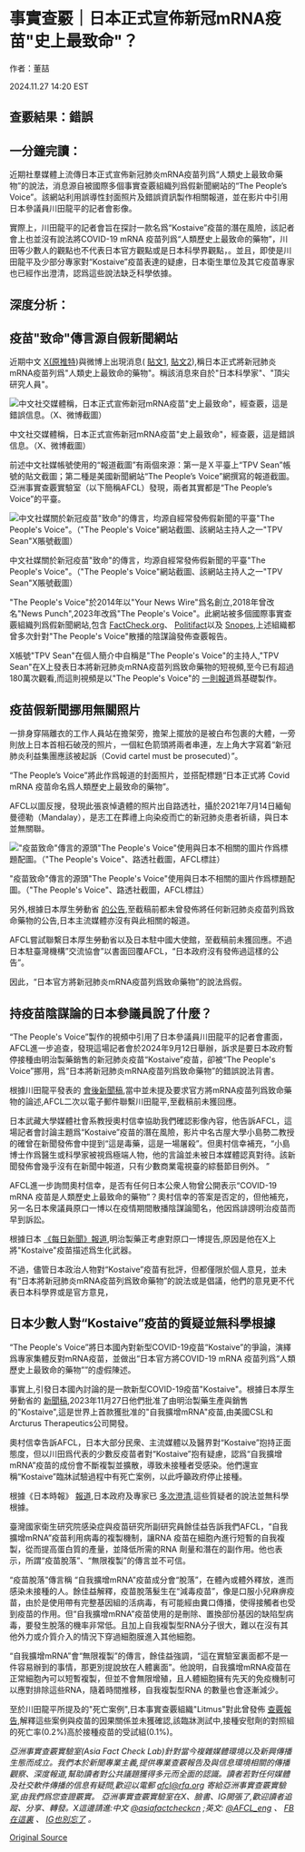 # 事實查覈｜日本正式宣佈新冠mRNA疫苗"史上最致命"？

作者：董喆

2024.11.27 14:20 EST

## 查覈結果：錯誤

## 一分鐘完讀：

近期社羣媒體上流傳日本正式宣佈新冠肺炎mRNA疫苗列爲“人類史上最致命藥物”的說法，消息源自被國際多個事實查覈組織列爲假新聞網站的“The People’s Voice”。該網站利用誤導性封面照片及錯誤資訊製作相關報道，並在影片中引用日本參議員川田龍平的記者會影像。

實際上，川田龍平的記者會旨在探討一款名爲“Kostaive”疫苗的潛在風險，該記者會上也並沒有說法將COVID-19 mRNA 疫苗列爲“人類歷史上最致命的藥物”，川田等少數人的觀點也不代表日本官方觀點或是日本科學界觀點，。並且，即使是川田龍平及少部分專家對“Kostaive”疫苗表達的疑慮，日本衛生單位及其它疫苗專家也已經作出澄清，認爲這些說法缺乏科學依據。

## 深度分析：

## 疫苗"致命"傳言源自假新聞網站

近期中文 [X(原推特](https://archive.ph/iR4GU))與微博上出現消息( [貼文1](https://archive.ph/mJZFk), [貼文2](https://archive.ph/xtkQC)),稱日本正式將新冠肺炎mRNA疫苗列爲"人類史上最致命的藥物"。稱該消息來自於"日本科學家"、"頂尖研究人員"。

![中文社交媒體稱，日本正式宣佈新冠mRNA疫苗"史上最致命"，經查覈，這是錯誤信息。（X、微博截圖）](images/WXGCU66HPRBQN3FCY465PV56X4.png)

中文社交媒體稱，日本正式宣佈新冠mRNA疫苗"史上最致命"，經查覈，這是錯誤信息。（X、微博截圖）

前述中文社媒帳號使用的“報道截圖”有兩個來源：第一是Ｘ平臺上“TPV Sean”帳號的貼文截圖；第二種是美國新聞網站“The People’s Voice”網撰寫的報道截圖。亞洲事實查覈實驗室（以下簡稱AFCL）發現，兩者其實都是“The People’s Voice”的平臺。

![中文社媒關於新冠疫苗"致命"的傳言，均源自經常發佈假新聞的平臺"The People's Voice"。（"The People's Voice"網站截圖、該網站主持人之一"TPV Sean"X賬號截圖）](images/MYYEFUITCWFPQ3RJE4RNF4QB6I.png)

中文社媒關於新冠疫苗"致命"的傳言，均源自經常發佈假新聞的平臺"The People's Voice"。（"The People's Voice"網站截圖、該網站主持人之一"TPV Sean"X賬號截圖）

"The People's Voice"於2014年以"Your News Wire"爲名創立,2018年曾改名"News Punch",2023年改爲"The People's Voice"。此網站被多個國際事實查覈組織列爲假新聞網站,包含 [FactCheck.org](http://factcheck.org)、 [Politifact](https://www.politifact.com/personalities/yournewswirecom/)以及 [Snopes](https://www.snopes.com/tag/your-news-wire/),上述組織都曾多次針對"The People's Voice"散播的陰謀論發佈查覈報告。

X帳號"TPV Sean"在個人簡介中自稱是"The People's Voice"的主持人,"TPV Sean"在X上發表日本將新冠肺炎mRNA疫苗列爲致命藥物的短視頻,至今已有超過180萬次觀看,而這則視頻是以"The People's Voice"的 [一則報道](https://archive.ph/3yGGa)爲基礎製作。

## 疫苗假新聞挪用無關照片

一排身穿隔離衣的工作人員站在擔架旁，擔架上擺放的是被白布包裹的大體，一旁則放上日本首相石破茂的照片，一個紅色箭頭將兩者串連，左上角大字寫着“新冠肺炎利益集團應該被起訴（Covid cartel must be prosecuted）”。

“The People’s Voice”將此作爲報道的封面照片，並搭配標題“日本正式將 Covid mRNA 疫苗命名爲人類歷史上最致命的藥物”。

AFCL以圖反搜，發現此張哀悼遺體的照片出自路透社，攝於2021年7月14日緬甸曼德勒（Mandalay），是志工在葬禮上向染疫而亡的新冠肺炎患者祈禱，與日本並無關聯。

!["疫苗致命"傳言的源頭"The People's Voice"使用與日本不相關的圖片作爲標題配圖。（"The People's Voice"、路透社截圖，AFCL標註）](images/ACDEWYLWMOVGFE2VBZDYAXR434.png)

"疫苗致命"傳言的源頭"The People's Voice"使用與日本不相關的圖片作爲標題配圖。（"The People's Voice"、路透社截圖，AFCL標註）

另外,根據日本厚生勞動省 [的公告](https://www.mhlw.go.jp/english/new-info/index.html),至截稿前都未曾發佈將任何新冠肺炎疫苗列爲致命藥物的公告,日本主流媒體亦沒有與此相關的報道。

AFCL嘗試聯繫日本厚生勞動省以及日本駐中國大使館，至截稿前未獲回應。不過日本駐臺灣機構”交流協會”以書面回覆AFCL，“日本政府沒有發佈過這樣的公告”。

因此，“日本官方將新冠肺炎mRNA疫苗列爲致命藥物”的說法爲假。

## 持疫苗陰謀論的日本參議員說了什麼？

“The People's Voice”製作的視頻中引用了日本參議員川田龍平的記者會畫面，AFCL進一步追查，發現這場記者會於2024年9月12日舉辦，訴求是要日本政府暫停接種由明治製藥銷售的新冠肺炎疫苗“Kostaive”疫苗，卻被“The People's Voice”挪用，爲“日本將新冠肺炎mRNA疫苗列爲致命藥物”的錯誤說法背書。

根據川田龍平發表的 [會後新聞稿](https://ameblo.jp/kawada-ryuhei/entry-12867328481.html),當中並未提及要求官方將mRNA疫苗列爲致命藥物的論述,AFCL二次以電子郵件聯繫川田龍平,至截稿前未獲回應。

日本武藏大學媒體社會系教授奧村信幸協助我們確認影像內容，他告訴AFCL，這場記者會討論主題爲“Kostaive”疫苗的潛在風險，影片中名古屋大學小島勢二教授的確曾在新聞發佈會中提到“這是毒藥，這是一場屠殺”。但奧村信幸補充，“小島博士作爲醫生或科學家被視爲極端人物，他的言論並未被日本媒體認真對待。該新聞發佈會幾乎沒有在新聞中報道，只有少數商業電視臺的綜藝節目例外。 ”

AFCL進一步詢問奧村信幸，是否有任何日本公衆人物曾公開表示“COVID-19 mRNA 疫苗是人類歷史上最致命的藥物”？奧村信幸的答案是否定的，但他補充，另一名日本衆議員原口一博以在疫情期間散播陰謀論聞名，他因爲誹謗明治疫苗而早到訴訟。

根據日本 [《每日新聞》報道](https://mainichi.jp/english/articles/20241102/p2a/00m/0na/003000c),明治製藥正考慮對原口一博提告,原因是他在X上將"Kostaive"疫苗描述爲生化武器。

不過，儘管日本政治人物對“Kostaive”疫苗有批評，但都僅限於個人意見，並未有“日本將新冠肺炎mRNA疫苗列爲致命藥物”的說法或是倡議，他們的意見更不代表日本科學界或是官方意見，

## 日本少數人對“Kostaive”疫苗的質疑並無科學根據

“The People's Voice”將日本國內對新型COVID-19疫苗“Kostaive”的爭論，演繹爲專家集體反對mRNA疫苗，並做出“日本官方將COVID-19 mRNA 疫苗列爲“人類歷史上最致命的藥物””的虛假陳述。

事實上,引發日本國內討論的是一款新型COVID-19疫苗"Kostaive"。根據日本厚生勞動省的 [新聞稿](https://www.mhlw.go.jp/stf/kaiken/daijin/0000194708_00626.html),2023年11月27日他們批准了由明治製藥生產與銷售的"Kostaive",這是世界上首款獲批准的"自我擴增mRNA"疫苗,由美國CSL和Arcturus Therapeutics公司開發。

奧村信幸告訴AFCL，日本大部分民衆、主流媒體以及醫界對“Kostaive”抱持正面態度，但以川田爲代表的少數反疫苗者對“Kostaive”抱有疑慮，認爲“自我擴增mRNA”疫苗的成份會不斷複製並擴散，導致未接種者受感染。他們還宣稱“Kostaive”臨牀試驗過程中有死亡案例，以此呼籲政府停止接種。

根據《日本時報》 [報道](https://www.japantimes.co.jp/news/2024/10/07/japan/science-health/replicon-vaccine-fears/),日本政府及專家已 [多次澄清](https://www.mhlw.go.jp/content/10906000/001316061.pdf),這些質疑者的說法並無科學根據。

臺灣國家衛生研究院感染症與疫苗研究所副研究員餘佳益告訴我們AFCL，“自我擴增mRNA”疫苗利用病毒的複製機制，讓RNA 疫苗在細胞內進行短暫的自我複製，從而提高蛋白質的產量，並降低所需的RNA 劑量和潛在的副作用。他也表示，所謂“疫苗脫落”、“無限複製”的傳言並不可信。

“疫苗脫落”傳言稱 “自我擴增mRNA”疫苗成分會“脫落”，在體內或體外釋放，進而感染未接種的人。餘佳益解釋，疫苗脫落髮生在“減毒疫苗”，像是口服小兒麻痹疫苗，由於是使用帶有完整基因組的活病毒，有可能經由糞口傳播，使得接觸者也受到疫苗的作用。但“自我擴增mRNA”疫苗使用的是刪除、置換部份基因的缺陷型病毒，要發生脫落的機率非常低。且加上自我複製型RNA分子很大，難以在沒有其他外力或介質介入的情況下穿過細胞膜進入其他細胞。

“自我擴增mRNA”會“無限複製”的傳言，餘佳益強調，“這在實驗室裏面都不是一件容易辦到的事情，那更別提說放在人體裏面”。他說明，自我擴增mRNA疫苗在正常細胞內可以短暫複製，但並不會無限增殖，且人體細胞擁有先天的免疫機制可以應對排除這些RNA，隨着時間推移，自我複製型RNA 的數量也會逐漸減少。

至於川田龍平所提及的"死亡案例",日本事實查覈組織"Litmus"對此曾發佈 [查覈報告](https://litmus-factcheck.jp/2024/11/4359/),解釋這些案例與疫苗的因果關係並未獲確認,該臨牀測試中,接種安慰劑的對照組的死亡率(0.2%)高於接種疫苗的受試組(0.1%)。

*亞洲事實查覈實驗室(Asia Fact Check Lab)針對當今複雜媒體環境以及新興傳播生態而成立。我們本於新聞專業主義,提供專業查覈報告及與信息環境相關的傳播觀察、深度報道,幫助讀者對公共議題獲得多元而全面的認識。讀者若對任何媒體及社交軟件傳播的信息有疑問,歡迎以電郵*  [*afcl@rfa.org*](mailto:afcl@rfa.org)  *寄給亞洲事實查覈實驗室,由我們爲您查證覈實。* *亞洲事實查覈實驗室在X、臉書、IG開張了,歡迎讀者追蹤、分享、轉發。X這邊請進:中文*  [*@asiafactcheckcn*](https://twitter.com/asiafactcheckcn)  *;英文:*  [*@AFCL\_eng*](https://twitter.com/AFCL_eng)  *、*  [*FB在這裏*](https://www.facebook.com/asiafactchecklabcn)  *、*  [*IG也別忘了*](https://www.instagram.com/asiafactchecklab/)  *。*



[Original Source](https://www.rfa.org/mandarin/shishi-hecha/hc-japan-declares-new-vaccine-most-lethal-fact-check-11272024141021.html)